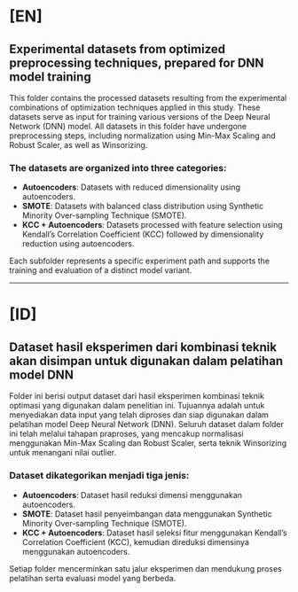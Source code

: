 # [EN]

## Experimental datasets from optimized preprocessing techniques, prepared for DNN model training

This folder contains the processed datasets resulting from the experimental combinations of optimization techniques applied in this study. These datasets serve as input for training various versions of the Deep Neural Network (DNN) model. All datasets in this folder have undergone preprocessing steps, including normalization using Min-Max Scaling and Robust Scaler, as well as Winsorizing.

### The datasets are organized into three categories:
- **Autoencoders**: Datasets with reduced dimensionality using autoencoders.
- **SMOTE**: Datasets with balanced class distribution using Synthetic Minority Over-sampling Technique (SMOTE).
- **KCC + Autoencoders**: Datasets processed with feature selection using Kendall’s Correlation Coefficient (KCC) followed by dimensionality reduction using autoencoders.

Each subfolder represents a specific experiment path and supports the training and evaluation of a distinct model variant.

---
# [ID]

## Dataset hasil eksperimen dari kombinasi teknik akan disimpan untuk digunakan dalam pelatihan model DNN

Folder ini berisi output dataset dari hasil eksperimen kombinasi teknik optimasi yang digunakan dalam penelitian ini. Tujuannya adalah untuk menyediakan data input yang telah diproses dan siap digunakan dalam pelatihan model Deep Neural Network (DNN). Seluruh dataset dalam folder ini telah melalui tahapan praproses, yang mencakup normalisasi menggunakan Min-Max Scaling dan Robust Scaler, serta teknik Winsorizing untuk menangani nilai outlier.

### Dataset dikategorikan menjadi tiga jenis:
- **Autoencoders**: Dataset hasil reduksi dimensi menggunakan autoencoders.
- **SMOTE**: Dataset hasil penyeimbangan data menggunakan Synthetic Minority Over-sampling Technique (SMOTE).
- **KCC + Autoencoders**: Dataset hasil seleksi fitur menggunakan Kendall’s Correlation Coefficient (KCC), kemudian direduksi dimensinya menggunakan autoencoders.

Setiap folder mencerminkan satu jalur eksperimen dan mendukung proses pelatihan serta evaluasi model yang berbeda.


